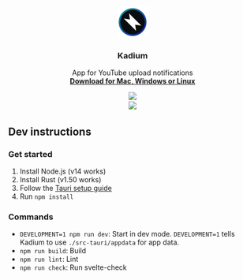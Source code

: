 <p align="center">
  <img src="./assets/logo.png" width="64">
</p>
<h3 align="center">Kadium</h3>
<p align="center">
  App for YouTube upload notifications
  <br/>
  <a href="https://github.com/probablykasper/kadium/releases"><b>Download for Mac, Windows or Linux</b></a>
</p>

<!-- hide this section inside the app, where the readme shows as a help section-->
<p align="center" class="hide-in-app">
  <img src="./assets/menubar-screenshot.jpg" width="150">
  <br>
  <img src="./assets/settings-screenshot.jpg" width="500">
</p>

## Dev instructions

### Get started

1. Install Node.js (v14 works)
2. Install Rust (v1.50 works)
3. Follow the [Tauri setup guide](https://tauri.studio/en/docs/getting-started/intro)
4. Run `npm install`

### Commands

- `DEVELOPMENT=1 npm run dev`: Start in dev mode. `DEVELOPMENT=1` tells Kadium to use `./src-tauri/appdata` for app data.
- `npm run build`: Build
- `npm run lint`: Lint
- `npm run check`: Run svelte-check

